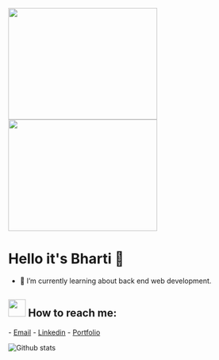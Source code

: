 <img src="https://media.giphy.com/media/RbDKaczqWovIugyJmW/giphy.gif" height ="225" width="300">                  <img src = "https://media1.tenor.com/images/6c000080b2a5c1775fd3a0f75ae40bb7/tenor.gif?itemid=21308149" height="225" width ="300">
# Hello it's Bharti 👋


- 🌱 I’m currently learning about back end web development.
<h2><img src = "https://camo.githubusercontent.com/9ed64b042a76b8a97016e877cbaee0d6df224a148034afef658d841cf0cd1791/68747470733a2f2f63756c746f667468657061727479706172726f742e636f6d2f706172726f74732f68642f6c6170746f705f706172726f742e676966" height="35" width ="35"> How to reach me:</h2>
- <a href="bhartikumath017@gmail.com">Email</a>
- <a href ="https://www.linkedin.com/in/bharti-kumath-a51409203/">Linkedin</a>
- <a href="https://bharti-kumath.github.io/Portfolio/portfolio%20site/port.html">Portfolio</a>

![Github stats](https://github-readme-stats.vercel.app/api?username=Bharti-kumath&theme=radical)
